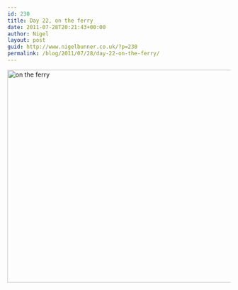 ```yaml
---
id: 230
title: Day 22, on the ferry
date: 2011-07-28T20:21:43+00:00
author: Nigel
layout: post
guid: http://www.nigelbunner.co.uk/?p=230
permalink: /blog/2011/07/28/day-22-on-the-ferry/
---
```

[<img src="http://farm7.static.flickr.com/6130/6009581566_55339f86e2_z.jpg" width="640" height="480" alt="on the ferry" />](http://www.flickr.com/photos/icklephotos/6009581566/ "on the ferry by icle fotos, on Flickr")